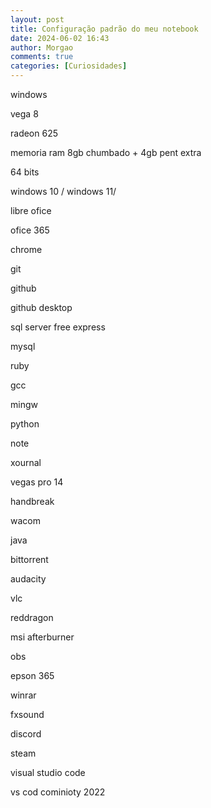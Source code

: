 ```yaml
---
layout: post
title: Configuração padrão do meu notebook
date: 2024-06-02 16:43
author: Morgao
comments: true
categories: [Curiosidades]
---
```

<!-- wp:paragraph -->
<p>windows</p>
<!-- /wp:paragraph -->

<!-- wp:paragraph -->
<p>vega 8</p>
<!-- /wp:paragraph -->

<!-- wp:paragraph -->
<p>radeon 625</p>
<!-- /wp:paragraph -->

<!-- wp:paragraph -->
<p>memoria ram 8gb chumbado + 4gb pent extra</p>
<!-- /wp:paragraph -->

<!-- wp:paragraph -->
<p>64 bits</p>
<!-- /wp:paragraph -->

<!-- wp:paragraph -->
<p>windows 10 / windows 11/</p>
<!-- /wp:paragraph -->

<!-- wp:paragraph -->
<p></p>
<!-- /wp:paragraph -->

<!-- wp:paragraph -->
<p>libre ofice</p>
<!-- /wp:paragraph -->

<!-- wp:paragraph -->
<p>ofice 365</p>
<!-- /wp:paragraph -->

<!-- wp:paragraph -->
<p>chrome</p>
<!-- /wp:paragraph -->

<!-- wp:paragraph -->
<p>git</p>
<!-- /wp:paragraph -->

<!-- wp:paragraph -->
<p>github</p>
<!-- /wp:paragraph -->

<!-- wp:paragraph -->
<p>github desktop</p>
<!-- /wp:paragraph -->

<!-- wp:paragraph -->
<p>sql server free express</p>
<!-- /wp:paragraph -->

<!-- wp:paragraph -->
<p>mysql</p>
<!-- /wp:paragraph -->

<!-- wp:paragraph -->
<p>ruby</p>
<!-- /wp:paragraph -->

<!-- wp:paragraph -->
<p>gcc</p>
<!-- /wp:paragraph -->

<!-- wp:paragraph -->
<p>mingw</p>
<!-- /wp:paragraph -->

<!-- wp:paragraph -->
<p>python</p>
<!-- /wp:paragraph -->

<!-- wp:paragraph -->
<p>note</p>
<!-- /wp:paragraph -->

<!-- wp:paragraph -->
<p></p>
<!-- /wp:paragraph -->

<!-- wp:paragraph -->
<p>xournal</p>
<!-- /wp:paragraph -->

<!-- wp:paragraph -->
<p>vegas pro 14</p>
<!-- /wp:paragraph -->

<!-- wp:paragraph -->
<p>handbreak</p>
<!-- /wp:paragraph -->

<!-- wp:paragraph -->
<p>wacom</p>
<!-- /wp:paragraph -->

<!-- wp:paragraph -->
<p>java</p>
<!-- /wp:paragraph -->

<!-- wp:paragraph -->
<p>bittorrent</p>
<!-- /wp:paragraph -->

<!-- wp:paragraph -->
<p>audacity</p>
<!-- /wp:paragraph -->

<!-- wp:paragraph -->
<p>vlc</p>
<!-- /wp:paragraph -->

<!-- wp:paragraph -->
<p>reddragon</p>
<!-- /wp:paragraph -->

<!-- wp:paragraph -->
<p>msi afterburner</p>
<!-- /wp:paragraph -->

<!-- wp:paragraph -->
<p>obs</p>
<!-- /wp:paragraph -->

<!-- wp:paragraph -->
<p>epson 365</p>
<!-- /wp:paragraph -->

<!-- wp:paragraph -->
<p>winrar</p>
<!-- /wp:paragraph -->

<!-- wp:paragraph -->
<p>fxsound</p>
<!-- /wp:paragraph -->

<!-- wp:paragraph -->
<p>discord</p>
<!-- /wp:paragraph -->

<!-- wp:paragraph -->
<p>steam</p>
<!-- /wp:paragraph -->

<!-- wp:paragraph -->
<p>visual studio code</p>
<!-- /wp:paragraph -->

<!-- wp:paragraph -->
<p>vs cod cominioty 2022</p>
<!-- /wp:paragraph -->
